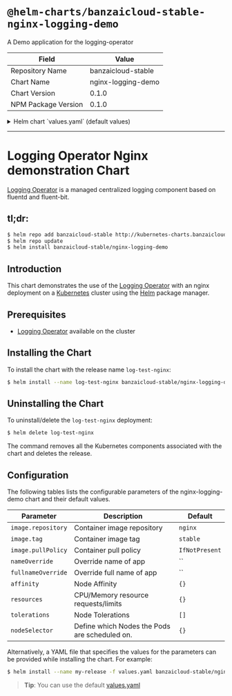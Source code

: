 # `@helm-charts/banzaicloud-stable-nginx-logging-demo`

A Demo application for the logging-operator

| Field               | Value              |
| ------------------- | ------------------ |
| Repository Name     | banzaicloud-stable |
| Chart Name          | nginx-logging-demo |
| Chart Version       | 0.1.0              |
| NPM Package Version | 0.1.0              |

<details>

<summary>Helm chart `values.yaml` (default values)</summary>

```yaml
# Default values for nginx-logging-demo.
# This is a YAML-formatted file.
# Declare variables to be passed into your templates.

replicaCount: 1

image:
  repository: nginx
  tag: stable
  pullPolicy: IfNotPresent

nameOverride: ''
fullnameOverride: ''

service:
  type: ClusterIP
  port: 80

ingress:
  enabled: false
  annotations:
    {}
    # kubernetes.io/ingress.class: nginx
    # kubernetes.io/tls-acme: "true"
  hosts:
    - host: chart-example.local
      paths: []

  tls: []
  #  - secretName: chart-example-tls
  #    hosts:
  #      - chart-example.local

resources:
  {}
  # We usually recommend not to specify default resources and to leave this as a conscious
  # choice for the user. This also increases chances charts run on environments with little
  # resources, such as Minikube. If you do want to specify resources, uncomment the following
  # lines, adjust them as necessary, and remove the curly braces after 'resources:'.
  # limits:
  #   cpu: 100m
  #   memory: 128Mi
  # requests:
  #   cpu: 100m
  #   memory: 128Mi

nodeSelector: {}

tolerations: []

affinity: {}
```

</details>

---

# Logging Operator Nginx demonstration Chart

[Logging Operator](https://github.com/banzaicloud/logging-operator) is a managed centralized logging component based on fluentd and fluent-bit.

## tl;dr:

```bash
$ helm repo add banzaicloud-stable http://kubernetes-charts.banzaicloud.com/branch/master
$ helm repo update
$ helm install banzaicloud-stable/nginx-logging-demo
```

## Introduction

This chart demonstrates the use of the [Logging Operator](https://github.com/banzaicloud/banzai-charts/logging-operator) with an nginx deployment on a [Kubernetes](http://kubernetes.io) cluster using the [Helm](https://helm.sh) package manager.

## Prerequisites

- [Logging Operator](https://github.com/banzaicloud/logging-operator) available on the cluster

## Installing the Chart

To install the chart with the release name `log-test-nginx`:

```bash
$ helm install --name log-test-nginx banzaicloud-stable/nginx-logging-demo
```

## Uninstalling the Chart

To uninstall/delete the `log-test-nginx` deployment:

```bash
$ helm delete log-test-nginx
```

The command removes all the Kubernetes components associated with the chart and deletes the release.

## Configuration

The following tables lists the configurable parameters of the nginx-logging-demo chart and their default values.

| Parameter          | Description                                   | Default        |
| ------------------ | --------------------------------------------- | -------------- |
| `image.repository` | Container image repository                    | `nginx`        |
| `image.tag`        | Container image tag                           | `stable`       |
| `image.pullPolicy` | Container pull policy                         | `IfNotPresent` |
| `nameOverride`     | Override name of app                          | ``             |
| `fullnameOverride` | Override full name of app                     | ``             |
| `affinity`         | Node Affinity                                 | `{}`           |
| `resources`        | CPU/Memory resource requests/limits           | `{}`           |
| `tolerations`      | Node Tolerations                              | `[]`           |
| `nodeSelector`     | Define which Nodes the Pods are scheduled on. | `{}`           |

Alternatively, a YAML file that specifies the values for the parameters can be provided while installing the chart. For example:

```bash
$ helm install --name my-release -f values.yaml banzaicloud-stable/nginx-logging-demo
```

> **Tip**: You can use the default [values.yaml](values.yaml)

